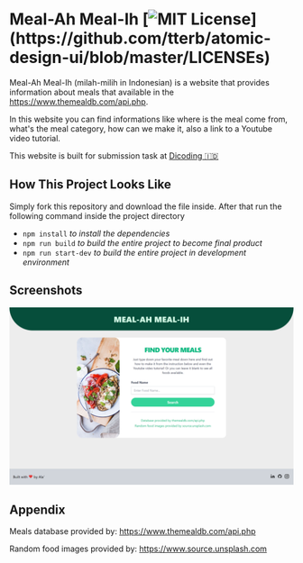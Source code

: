 
# Meal-Ah Meal-Ih [![MIT License](https://img.shields.io/apm/l/atomic-design-ui.svg?)](https://github.com/tterb/atomic-design-ui/blob/master/LICENSEs)

Meal-Ah Meal-Ih (milah-milih in Indonesian) is a website that provides information about meals that available in the https://www.themealdb.com/api.php.

In this website you can find informations like where is the meal come from, what's the meal category, how can we make it, also a link to a Youtube video tutorial.

This website is built for submission task at [Dicoding 🇮🇩](https://www.dicoding.com)

## How This Project Looks Like
Simply fork this repository and download the file inside. After that run the following command inside the project directory 
- `npm install` *to install the dependencies* 
- `npm run build` *to build the entire project to become final product* 
- `npm run start-dev` *to build the entire project in development environment*

## Screenshots

![Website Screenshot](/src/styles/screenshot.png)

  
## Appendix

Meals database provided by:
https://www.themealdb.com/api.php

Random food images provided by:
https://www.source.unsplash.com

  
